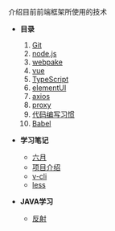 介绍目前前端框架所使用的技术
* **目录**
    1. [Git](text/Git.md)
    2. [node.js](text/node-js.md)
    3. [webpake](text/webpake.md)
    4. [vue](text/vue.md)
    5. [TypeScript](text/TypeScript.md)
    6. [elementUI](text/elementUI.md)
    7. [axios](text/axios.md)
    8. [proxy](text/proxy.md)
    9. [代码编写习惯](text/Writecode.md)
    10. [Babel](text/Babel.md)

* **学习笔记**  
  * [六月](notes/june.md)
  * [项目介绍](notes/project.md)
  * [v-cli](notes/v-cli.md)
  * [less](notes/less.md)

* **JAVA学习**
  * [反射](java/fanshe.md)

